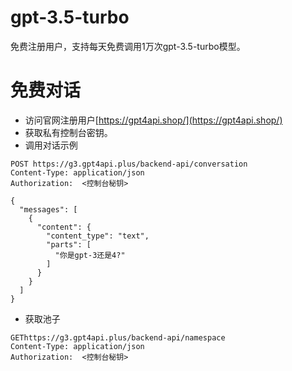 # gpt-3.5-turbo

免费注册用户，支持每天免费调用1万次gpt-3.5-turbo模型。


# 免费对话

- 访问官网注册用户[https://gpt4api.shop/](https://gpt4api.shop/)
- 获取私有控制台密钥。
- 调用对话示例
```shell
POST https://g3.gpt4api.plus/backend-api/conversation
Content-Type: application/json
Authorization:  <控制台秘钥>

{
  "messages": [
    {
      "content": {
        "content_type": "text",
        "parts": [
          "你是gpt-3还是4?"
        ]
      }
    }
  ]
}
```

- 获取池子

```shell
GEThttps://g3.gpt4api.plus/backend-api/namespace
Content-Type: application/json
Authorization:  <控制台秘钥>
```
